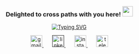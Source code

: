 <h3 align="center" font-color="#96CEB4">
    Delighted to cross paths with you here!
  <img src =                  "https://media.giphy.com/media/v1.Y2lkPTc5MGI3NjExNGExNzhmMGNkOWZlZWZjN2ZlNWM2NjUxMmI4NGM0ZTdmMDJhZDgxOCZlcD12MV9pbnRlcm5hbF9naWZzX2dpZklkJmN0PXM/NFGhfDRVAml9khfvzP/giphy.gif" width="28">
</h3>

<p align='center'> 
  <a href="https://git.io/typing-svg"><img src="https://readme-typing-svg.demolab.com?    font=Fira+Code&pause=1000&color=ffffff&center=true&vCenter=true&width=435&lines=Computer+Engineering+student+at+IUST;Passionate+about+AI+and+its+marvels;Avid+learner+and+explorer" alt="Typing SVG" /></a>
</p>

<p align="center">
  <a href="mailto:elnazrezaee80@gmail.com" title="Gmail">
    <img width="32" height="32" src="https://img.icons8.com/glyph-neue/64/96ceb4/gmail.png" alt="gmail"/>
  </a>
  &#8287;&#8287;&#8287;&#8287;&#8287;
  
  <a href="" title="LinkedIn">
    <img width="32" height="32" src="https://img.icons8.com/ios-filled/50/96ceb4/linkedin.png" alt="linkedin"/>
  </a>
  &#8287;&#8287;&#8287;&#8287;&#8287;
  
  <a href="https://www.instagram.com/lelnazrezaeel/" title="Instagram">
    <img width="32" height="32" src="https://img.icons8.com/ios-filled/50/96ceb4/instagram-new--v1.png" alt="instagram"/>
  </a>
  &#8287;&#8287;&#8287;&#8287;&#8287;
  
  <a href="https://t.me/lelnazrezaeel">
    <img width="32" height="32" src="https://img.icons8.com/ios-filled/50/96ceb4/telegram.png" alt="telegram"/>
  </a>
</p>
<!--
**lelnazrezaeel/lelnazrezaeel** is a ✨ _special_ ✨ repository because its `README.md` (this file) appears on your GitHub profile.

Here are some ideas to get you started:

- 🔭 I’m currently working on ...
- 🌱 I’m currently learning ...
- 👯 I’m looking to collaborate on ...
- 🤔 I’m looking for help with ...
- 💬 Ask me about ...
- 📫 How to reach me: ...
- 😄 Pronouns: ...
- ⚡ Fun fact: ...
-->

